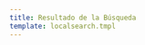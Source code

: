 ```yaml
---
title: Resultado de la Búsqueda
template: localsearch.tmpl
---
```


<p style="display: none;">Search results appear here.</p>